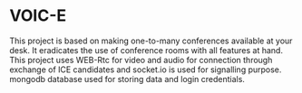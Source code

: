 # VOIC-E
This project is based on making one-to-many conferences available at your desk. It eradicates the use of conference rooms with all features at hand.
This project uses WEB-Rtc for video and audio for connection through exchange of  ICE candidates and socket.io is used for signalling purpose.
mongodb database  used for storing data and login credentials.
